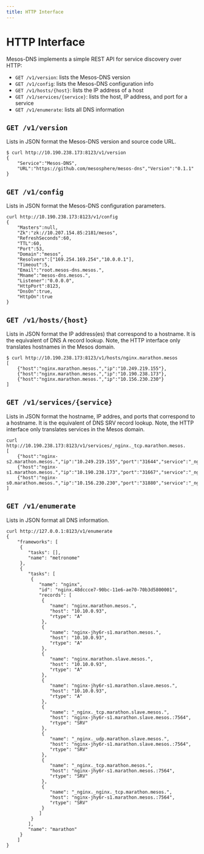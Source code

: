 ```yaml
---
title: HTTP Interface
---
```


# HTTP Interface

Mesos-DNS implements a simple REST API for service discovery over HTTP: 

* `GET /v1/version`: lists the Mesos-DNS version
* `GET /v1/config`: lists the Mesos-DNS configuration info
* `GET /v1/hosts/{host}`: lists the IP address of a host
* `GET /v1/services/{service}`: lists the host, IP address, and port for a service
* `GET /v1/enumerate`: lists all DNS information

## `GET /v1/version`

Lists in JSON format the Mesos-DNS version and source code URL.

``` console
$ curl http://10.190.238.173:8123/v1/version
{
	"Service":"Mesos-DNS",
	"URL":"https://github.com/mesosphere/mesos-dns","Version":"0.1.1"
}
```
 
## `GET /v1/config`

Lists in JSON format the Mesos-DNS configuration parameters. 

```console
curl http://10.190.238.173:8123/v1/config
{
	"Masters":null,
	"Zk":"zk://10.207.154.85:2181/mesos",
	"RefreshSeconds":60,
	"TTL":60,
	"Port":53,
	"Domain":"mesos",
	"Resolvers":["169.254.169.254","10.0.0.1"],
	"Timeout":5,
	"Email":"root.mesos-dns.mesos.",
	"Mname":"mesos-dns.mesos.",
	"Listener":"0.0.0.0",
	"HttpPort":8123,
	"DnsOn":true,
	"HttpOn":true
}
```
## `GET /v1/hosts/{host}`

Lists in JSON format the IP address(es) that correspond to a hostname. It is the equivalent of DNS A record lookup.  Note, the HTTP interface only translates hostnames in the Mesos domain. 

```console
$ curl http://10.190.238.173:8123/v1/hosts/nginx.marathon.mesos
[
	{"host":"nginx.marathon.mesos.","ip":"10.249.219.155"},
	{"host":"nginx.marathon.mesos.","ip":"10.190.238.173"},
	{"host":"nginx.marathon.mesos.","ip":"10.156.230.230"}
]
```

## `GET /v1/services/{service}`

Lists in JSON format the hostname, IP addres, and ports that correspond to a hostname. It is the equivalent of DNS SRV record lookup.  Note, the HTTP interface only translates services in the Mesos domain. 

```console
curl http://10.190.238.173:8123/v1/services/_nginx._tcp.marathon.mesos.
[
	{"host":"nginx-s2.marathon.mesos.","ip":"10.249.219.155","port":"31644","service":"_nginx._tcp.marathon.mesos."},
	{"host":"nginx-s1.marathon.mesos.","ip":"10.190.238.173","port":"31667","service":"_nginx._tcp.marathon.mesos."},
	{"host":"nginx-s0.marathon.mesos.","ip":"10.156.230.230","port":"31880","service":"_nginx._tcp.marathon.mesos."}
]
```

## `GET /v1/enumerate`

Lists in JSON format all DNS information.

```console
curl http://127.0.0.1:8123/v1/enumerate
{
    "frameworks": [
     {
        "tasks": [],
        "name": "metronome"
     },
     {
        "tasks": [
         {
            "name": "nginx",
            "id": "nginx.48dccce7-90bc-11e6-ae70-70b3d5800001",
            "records": [
             {
                "name": "nginx.marathon.mesos.",
                "host": "10.10.0.93",
                "rtype": "A"
             },
             {
                "name": "nginx-jhy6r-s1.marathon.mesos.",
                "host": "10.10.0.93",
                "rtype": "A"
             },
             {
                "name": "nginx.marathon.slave.mesos.",
                "host": "10.10.0.93",
                "rtype": "A"
             },
             {
                "name": "nginx-jhy6r-s1.marathon.slave.mesos.",
                "host": "10.10.0.93",
                "rtype": "A"
             },
             {
                "name": "_nginx._tcp.marathon.slave.mesos.",
                "host": "nginx-jhy6r-s1.marathon.slave.mesos.:7564",
                "rtype": "SRV"
             },
             {
                "name": "_nginx._udp.marathon.slave.mesos.",
                "host": "nginx-jhy6r-s1.marathon.slave.mesos.:7564",
                "rtype": "SRV"
             },
             {
                "name": "_nginx._tcp.marathon.mesos.",
                "host": "nginx-jhy6r-s1.marathon.mesos.:7564",
                "rtype": "SRV"
             },
             {
                "name": "_nginx._nginx._tcp.marathon.mesos.",
                "host": "nginx-jhy6r-s1.marathon.mesos.:7564",
                "rtype": "SRV"
             }
            ]
         }
        ],
        "name": "marathon"
     }
    ]
}
```
